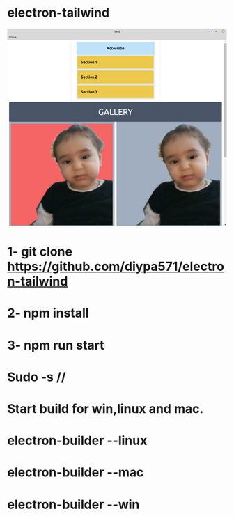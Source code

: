 # electron-tailwind


![Alt text](https://github.com/diypa571/electron-tailwind/blob/main/src/screen/silvia.jpg?raw=true "Electron - Tailwind")


#   1- git clone https://github.com/diypa571/electron-tailwind
#   2- npm install
#   3- npm run start

# Sudo -s //
# Start build for win,linux and mac.
# electron-builder --linux
# electron-builder --mac
# electron-builder --win 
